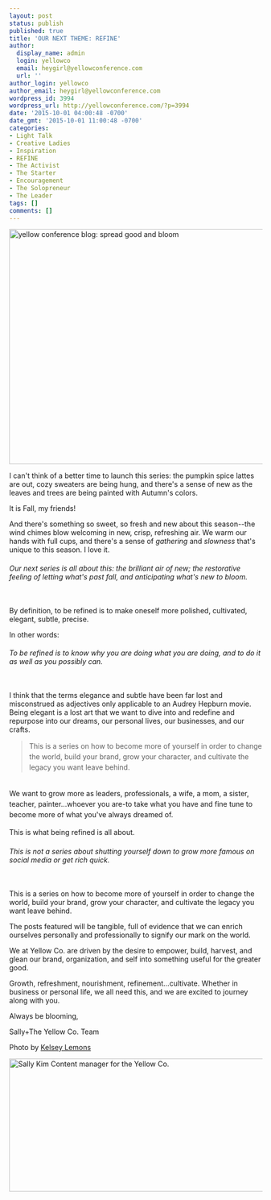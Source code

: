 ```yaml
---
layout: post
status: publish
published: true
title: 'OUR NEXT THEME: REFINE'
author:
  display_name: admin
  login: yellowco
  email: heygirl@yellowconference.com
  url: ''
author_login: yellowco
author_email: heygirl@yellowconference.com
wordpress_id: 3994
wordpress_url: http://yellowconference.com/?p=3994
date: '2015-10-01 04:00:48 -0700'
date_gmt: '2015-10-01 11:00:48 -0700'
categories:
- Light Talk
- Creative Ladies
- Inspiration
- REFINE
- The Activist
- The Starter
- Encouragement
- The Solopreneur
- The Leader
tags: []
comments: []
---
```

<p><a href="http://yellowconference.com/wp-content/uploads/2015/09/kelseypicforrefine-copy.jpg"><img class="aligncenter size-full wp-image-3996" src="http://yellowconference.com/wp-content/uploads/2015/09/kelseypicforrefine-copy.jpg" alt="yellow conference blog: spread good and bloom" width="700" height="467" /></a></p>
<p>I can't think of a better time to launch this series: the pumpkin spice lattes are out, cozy sweaters are being hung, and there's a sense of new as the leaves and trees are being painted with Autumn's colors.</p>
<p>It is Fall, my friends!</p>
<p>And there's something so sweet, so fresh and new about this season--the wind chimes blow welcoming in new, crisp, refreshing air. We warm our hands with full cups, and there's a sense of <em>gathering</em>&nbsp;and <em>slowness&nbsp;</em>that's unique to this season. I love it.</p>
<h6>Our next series is all about this: the brilliant air of new; the restorative feeling of letting what's past fall, and anticipating what's new to bloom.</h6><br />
By definition, to be refined is to make oneself more polished, cultivated, elegant, subtle, precise.</p>
<p>In other words:</p>
<h6>To be refined is to know why you are doing what you are doing, and to do it as well as you possibly can.</h6><br />
I think that the terms&nbsp;elegance and subtle have been far lost and misconstrued as adjectives only applicable to an&nbsp;Audrey Hepburn movie. Being elegant is a lost art that we want to dive into and redefine and repurpose into our dreams, our personal lives, our businesses, and our crafts.</p>
<blockquote><p><span style="line-height: 1.5;">This is a series on how to become more of yourself in order to change the world, build your brand, grow your character, and cultivate the legacy you want leave behind.</span></blockquote><br />
<span style="line-height: 1.5;">We want to grow more as leaders, professionals, a wife, a mom, a sister, teacher, painter...whoever you are-to take what you have and fine tune to become more of what you've always dreamed of.</span></p>
<p><span style="line-height: 1.5;">This is what being refined is all about.&nbsp;</span></p>
<h6>This is not a series about shutting yourself down to grow more famous on social media or get rich quick.</h6><br />
This is a series on how to become more of yourself in order to change the world, build your brand, grow your character, and cultivate the legacy you want leave behind.</p>
<p>The posts featured will be tangible, full of evidence that we can&nbsp;enrich ourselves personally and professionally to signify our mark on the world.</p>
<p>We at Yellow Co. are driven by the desire to&nbsp;empower, build, harvest, and glean our brand, organization, and self into something useful for the greater good.</p>
<p>Growth, refreshment, nourishment, refinement...cultivate. Whether in business or personal life, we all need this, and we are excited to journey along with you.</p>
<p>Always be blooming,</p>
<p>Sally+The Yellow Co. Team</p>
<p>Photo by <a href="http://sheinthemaking.blogspot.com/" target="_blank">Kelsey Lemons</a></p>
<p><a href="http://lettersfromamister.tumblr.com/" target="_blank"><img class="aligncenter size-full wp-image-3273" src="http://yellowconference.com/wp-content/uploads/2015/07/sallykim.jpg" alt="Sally Kim Content manager for the Yellow Co. " width="700" height="264" /></a></p>
